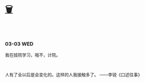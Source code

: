 # [🗑](https://yuliuu.com/BIN)

<br>

<br>

### 03-03 WED

我在妓院学习，哦不，计院。

<br>

人有了全以后是会变化的。这样的人我接触多了。 ——李锐《口述往事》

<br><br><br>